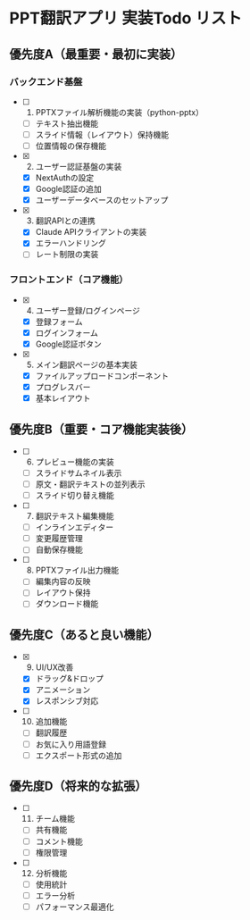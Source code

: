 # PPT翻訳アプリ 実装Todo リスト

## 優先度A（最重要・最初に実装）
### バックエンド基盤
- [ ] 1. PPTXファイル解析機能の実装（python-pptx）
  - [ ] テキスト抽出機能
  - [ ] スライド情報（レイアウト）保持機能
  - [ ] 位置情報の保存機能

- [X] 2. ユーザー認証基盤の実装
  - [X] NextAuthの設定
  - [X] Google認証の追加
  - [X] ユーザーデータベースのセットアップ

- [X] 3. 翻訳APIとの連携
  - [X] Claude APIクライアントの実装
  - [X] エラーハンドリング
  - [ ] レート制限の実装

### フロントエンド（コア機能）
- [X] 4. ユーザー登録/ログインページ
  - [X] 登録フォーム
  - [X] ログインフォーム
  - [X] Google認証ボタン

- [X] 5. メイン翻訳ページの基本実装
  - [X] ファイルアップロードコンポーネント
  - [X] プログレスバー
  - [X] 基本レイアウト

## 優先度B（重要・コア機能実装後）
- [ ] 6. プレビュー機能の実装
  - [ ] スライドサムネイル表示
  - [ ] 原文・翻訳テキストの並列表示
  - [ ] スライド切り替え機能

- [ ] 7. 翻訳テキスト編集機能
  - [ ] インラインエディター
  - [ ] 変更履歴管理
  - [ ] 自動保存機能

- [ ] 8. PPTXファイル出力機能
  - [ ] 編集内容の反映
  - [ ] レイアウト保持
  - [ ] ダウンロード機能

## 優先度C（あると良い機能）
- [X] 9. UI/UX改善
  - [X] ドラッグ&ドロップ
  - [X] アニメーション
  - [X] レスポンシブ対応

- [ ] 10. 追加機能
  - [ ] 翻訳履歴
  - [ ] お気に入り用語登録
  - [ ] エクスポート形式の追加

## 優先度D（将来的な拡張）
- [ ] 11. チーム機能
  - [ ] 共有機能
  - [ ] コメント機能
  - [ ] 権限管理

- [ ] 12. 分析機能
  - [ ] 使用統計
  - [ ] エラー分析
  - [ ] パフォーマンス最適化
